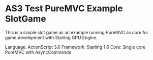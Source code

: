 # AS3 Test PureMVC Example SlotGame

This is a simple slot game as an example running PureMVC as core for game development with Starling GPU Engine.

Language: ActionScript 3.0
Framework: Starling 1.6
Core: Single core PureMVC with AsyncCommands
